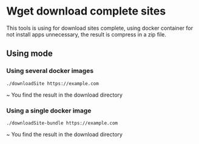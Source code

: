 # Wget download complete sites

This tools is using for download sites complete, using docker container for not install apps unnecessary, the result is compress in a zip file.


## Using mode

### Using several docker images
`./downloadSite https://example.com`

~ You find the result in the download directory

### Using a single docker image
`./downloadSite-bundle https://example.com`

~ You find the result in the download directory
